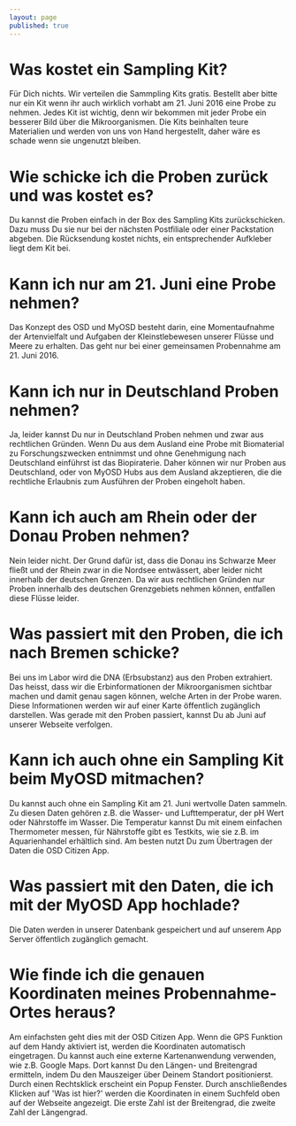 ```yaml
---
layout: page
published: true
---
```








# Was kostet ein Sampling Kit?
Für Dich nichts. Wir verteilen die Sammpling Kits gratis. Bestellt aber bitte nur ein Kit wenn ihr auch wirklich vorhabt am 21. Juni 2016 eine Probe zu nehmen. Jedes Kit ist wichtig, denn wir bekommen mit jeder Probe ein besserer Bild über die Mikroorganismen. Die Kits beinhalten teure Materialien und werden von uns von Hand hergestellt, daher wäre es schade wenn sie ungenutzt bleiben.

# Wie schicke ich die Proben zurück und was kostet es?
Du kannst die Proben einfach in der Box des Sampling Kits zurückschicken. Dazu muss Du sie nur bei der nächsten Postfiliale oder einer Packstation abgeben. Die Rücksendung kostet nichts, ein entsprechender Aufkleber liegt dem Kit bei.

# Kann ich nur am 21. Juni eine Probe nehmen?
Das Konzept des OSD und MyOSD besteht darin, eine Momentaufnahme der Artenvielfalt und Aufgaben der Kleinstlebewesen unserer Flüsse und Meere zu erhalten. Das geht nur bei einer gemeinsamen Probennahme am 21. Juni 2016. 

# Kann ich nur in Deutschland Proben nehmen?
Ja, leider kannst Du nur in Deutschland Proben nehmen und zwar aus rechtlichen Gründen. Wenn Du aus dem Ausland eine Probe mit Biomaterial zu Forschungszwecken entnimmst und ohne Genehmigung nach Deutschland einführst ist das Biopiraterie. Daher können wir nur Proben aus Deutschland, oder von MyOSD Hubs aus dem Ausland akzeptieren, die die rechtliche Erlaubnis zum Ausführen der Proben eingeholt haben.

# Kann ich auch am Rhein oder der Donau Proben nehmen?
Nein leider nicht. Der Grund dafür ist, dass die Donau ins Schwarze Meer fließt und der Rhein zwar in die Nordsee entwässert, aber leider nicht innerhalb der deutschen Grenzen. Da wir aus rechtlichen Gründen nur Proben innerhalb des deutschen Grenzgebiets nehmen können, entfallen diese Flüsse leider.

# Was passiert mit den Proben, die ich nach Bremen schicke?
Bei uns im Labor wird die DNA (Erbsubstanz) aus den Proben extrahiert. Das heisst, dass wir die Erbinformationen der Mikroorganismen sichtbar machen und damit genau sagen können, welche Arten in der Probe waren. Diese Informationen werden wir auf einer Karte öffentlich zugänglich darstellen. Was gerade mit den Proben passiert, kannst Du ab Juni auf unserer Webseite verfolgen.

# Kann ich auch ohne ein Sampling Kit beim MyOSD mitmachen?
Du kannst auch ohne ein Sampling Kit am 21. Juni wertvolle Daten sammeln. Zu diesen Daten gehören z.B. die Wasser- und Lufttemperatur, der pH Wert oder Nährstoffe im Wasser. Die Temperatur kannst Du mit einem einfachen Thermometer messen, für Nährstoffe gibt es Testkits, wie sie z.B. im Aquarienhandel erhältlich sind. Am besten nutzt Du zum Übertragen der Daten die OSD Citizen App. 

# Was passiert mit den Daten, die ich mit der MyOSD App hochlade?
Die Daten werden in unserer Datenbank gespeichert und auf unserem App Server öffentlich zugänglich gemacht. 

# Wie finde ich die genauen Koordinaten meines Probennahme-Ortes heraus?
Am einfachsten geht dies mit der OSD Citizen App. Wenn die GPS Funktion auf dem Handy aktiviert ist, werden die Koordinaten automatisch eingetragen.
Du kannst auch eine externe Kartenanwendung verwenden, wie z.B. Google Maps. Dort kannst Du den Längen- und Breitengrad ermitteln, indem Du den Mauszeiger über Deinem Standort positionierst. Durch einen Rechtsklick erscheint ein Popup Fenster. Durch anschließendes Klicken auf 'Was ist hier?' werden die Koordinaten in einem Suchfeld oben auf der Webseite angezeigt. Die erste Zahl ist der Breitengrad, die zweite Zahl der Längengrad.
